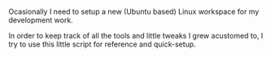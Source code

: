 Ocasionally I need to setup a new (Ubuntu based) Linux workspace for my development work.

In order to keep track of all the tools and little tweaks I grew acustomed to, I try to
use this little script for reference and quick-setup.

